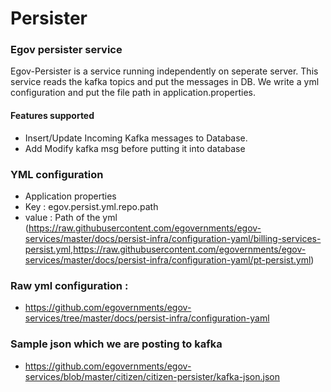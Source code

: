 # Persister
### Egov persister service
Egov-Persister is a service running independently on seperate server. This service reads the kafka topics and put the messages in DB. We write a yml configuration and put the file path in application.properties.
#### Features supported
- Insert/Update Incoming Kafka messages to Database.
- Add Modify kafka msg before putting it into database

### YML configuration
- Application properties
- Key : egov.persist.yml.repo.path 
- value : Path of the yml (https://raw.githubusercontent.com/egovernments/egov-services/master/docs/persist-infra/configuration-yaml/billing-services-persist.yml,https://raw.githubusercontent.com/egovernments/egov-services/master/docs/persist-infra/configuration-yaml/pt-persist.yml)

### Raw yml configuration : 
- https://github.com/egovernments/egov-services/tree/master/docs/persist-infra/configuration-yaml

### Sample json which we are posting to kafka
- https://github.com/egovernments/egov-services/blob/master/citizen/citizen-persister/kafka-json.json
